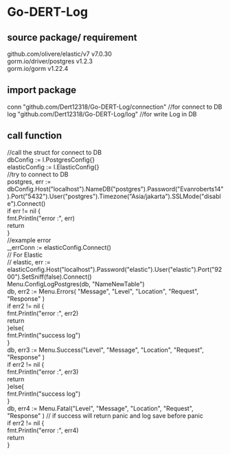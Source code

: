 # Go-DERT-Log
## source package/ requirement
github.com/olivere/elastic/v7 v7.0.30</br>
gorm.io/driver/postgres v1.2.3</br>
gorm.io/gorm v1.22.4
## import package
conn "github.com/Dert12318/Go-DERT-Log/connection" //for connect to DB</br>
log "github.com/Dert12318/Go-DERT-Log/log" //for write Log in DB
## call function
//call the struct for connect to DB</br>
dbConfig := l.PostgresConfig{}</br>
elasticConfig := l.ElasticConfig{}</br>
//try to connect to DB</br>
postgres, err := dbConfig.Host("localhost").NameDB("postgres").Password("Evanroberts14").Port("5432").User("postgres").Timezone("Asia/jakarta").SSLMode("disable").Connect()</br>
if err != nil {</br>
    fmt.Println("error :", err)</br>
    return</br>
}</br>
//example error</br>
_,errConn := elasticConfig.Connect()</br>
// For Elastic</br>
// elastic, err := elasticConfig.Host("localhost").Password("elastic").User("elastic").Port("9200").SetSniff(false).Connect()</br>
Menu.ConfigLogPostgres(db, "NameNewTable")</br>
db, err2 := Menu.Errors( "Message", "Level", "Location", "Request", "Response" )</br>
if err2 != nil {</br>
    fmt.Println("error :", err2)</br>
    return</br>
}else{</br>
    fmt.Println("success log")</br>
}</br>
db, err3 := Menu.Success("Level", "Message", "Location", "Request", "Response" ) </br>
if err2 != nil {</br>
    fmt.Println("error :", err3)</br>
    return</br>
}else{</br>
    fmt.Println("success log")</br>
}</br>
db, err4 := Menu.Fatal("Level", "Message", "Location", "Request", "Response" ) // if success will return panic and log save before panic</br>
if err2 != nil {</br>
    fmt.Println("error :", err4)</br>
    return</br>
}
